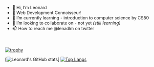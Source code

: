 

- 👋 Hi, I’m Leonard
- 👀 Web Development Connoisseur!
- 🌱 I’m currently learning - introduction to computer science by CS50
- 💞️ I’m looking to collaborate on - not yet *(still learning)*
- 📫 How to reach me @lenadlm on twitter

<!---
lenadlm/lenadlm is a ✨ special ✨ repository because its `README.md` (this file) appears on your GitHub profile.
You can click the Preview link to take a look at your changes.
--->
<br><br>
[![trophy](https://github-profile-trophy.vercel.app/?username=lenadlm&margin-w=8&theme=transparent)](https://github.com/ryo-ma/github-profile-trophy)<br>


[![Leonard's GitHub stats](https://github-readme-stats.vercel.app/api?username=lenadlm&show_icons=true&theme=transparent)]
[![Top Langs](https://github-readme-stats.vercel.app/api/top-langs/?username=lenadlm&langs_count=5&layout=compact&theme=transparent)](https://github.com/lenadlm/github-readme-stats)<br>



